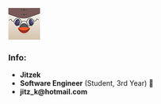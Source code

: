 [![Profile Picture](https://github.com/Jitzek/Jitzek/blob/master/images/pfp.png)](https://jitzek.github.io/)
### Info:
* __Jitzek__
* __Software Engineer__ (Student, 3rd Year) :hatching_chick:
* __jitz_k@hotmail.com__

